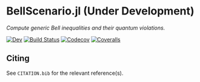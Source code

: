 # BellScenario.jl (Under Development)

*Compute generic Bell inequalities and their quantum violations.*

[![Dev](https://img.shields.io/badge/docs-latest-blue.svg)](https://ChitambarLab.github.io/BellScenario.jl/dev)
[![Build Status](https://travis-ci.com/ChitambarLab/BellScenario.jl.svg?branch=master)](https://travis-ci.com/ChitambarLab/BellScenario.jl)
[![Codecov](https://codecov.io/gh/ChitambarLab/BellScenario.jl/branch/master/graph/badge.svg)](https://codecov.io/gh/ChitambarLab/BellScenario.jl)
[![Coveralls](https://coveralls.io/repos/github/ChitambarLab/BellScenario.jl/badge.svg?branch=master)](https://coveralls.io/github/ChitambarLab/BellScenario.jl?branch=master)

## Citing

See `CITATION.bib` for the relevant reference(s).
